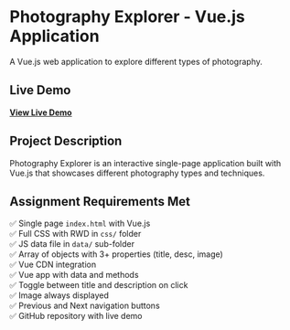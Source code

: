 # Photography Explorer - Vue.js Application

A Vue.js web application to explore different types of photography.

## Live Demo

**[View Live Demo]([https://mathieugb9.github.io/mathieu/](https://mathieugb9.github.io/HTMLPHOTOGRAPHY/))**

## Project Description

Photography Explorer is an interactive single-page application built with Vue.js that showcases different photography types and techniques.

## Assignment Requirements Met

✅ Single page `index.html` with Vue.js  
✅ Full CSS with RWD in `css/` folder  
✅ JS data file in `data/` sub-folder  
✅ Array of objects with 3+ properties (title, desc, image)  
✅ Vue CDN integration  
✅ Vue app with data and methods  
✅ Toggle between title and description on click  
✅ Image always displayed  
✅ Previous and Next navigation buttons  
✅ GitHub repository with live demo

